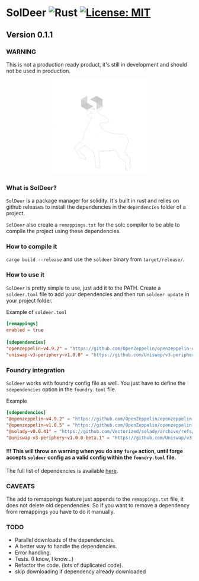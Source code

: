 # SolDeer ![Rust][rust-badge] [![License: MIT][license-badge]][license]

## Version 0.1.1

### WARNING

This is not a production ready product, it's still in development and should not be used in production.

[rust-badge]: https://img.shields.io/badge/Built%20with%20-Rust-e43716.svg
[license]: https://opensource.org/licenses/MIT
[license-badge]: https://img.shields.io/badge/License-MIT-blue.svg

<p align="center">
  <img src="./soldeer.png" />
</p>

### What is SolDeer?

`SolDeer` is a package manager for solidity.
It's built in rust and relies on github releases to install the dependencies in the `dependencies` folder of a project.

`SolDeer` also create a `remappings.txt` for the solc compiler to be able to compile the project using these dependencies.

### How to compile it

`cargo build --release` and use the `soldeer` binary from `target/release/`.

### How to use it

`SolDeer` is pretty simple to use, just add it to the PATH. Create a `soldeer.toml` file to add your dependencies and then run `soldeer update` in your project folder.

Example of `soldeer.toml`

```toml
[remappings]
enabled = true

[sdependencies]
"openzeppelin~v4.9.2" = "https://github.com/OpenZeppelin/openzeppelin-contracts/archive/refs/tags/v4.9.2.zip"
"uniswap-v3-periphery~v1.0.0" = "https://github.com/Uniswap/v3-periphery/archive/refs/tags/v1.0.0.zip"
```

### Foundry integration

`Soldeer` works with foundry config file as well. You just have to define the `sdependencies` option in the `foundry.toml` file.

Example

```toml
[sdependencies]
"@openzeppelin~v4.9.2" = "https://github.com/OpenZeppelin/openzeppelin-contracts/archive/refs/tags/v4.9.2.zip"
"@openzeppelin~v1.0.5" = "https://github.com/OpenZeppelin/openzeppelin-contracts/archive/refs/tags/v1.0.5.zip"
"@solady~v0.0.41" = "https://github.com/Vectorized/solady/archive/refs/tags/v0.0.41.zip"
"@uniswap-v3-periphery~v1.0.0-beta.1" = "https://github.com/Uniswap/v3-periphery/archive/refs/tags/v1.0.0-beta.1.zip"
```

#### !!! This will throw an warning when you do any `forge` action, until forge accepts `soldeer` config as a valid config within the `foundry.toml` file.

The full list of dependencies is available [here](./all_dependencies.toml).

### CAVEATS

The add to remappings feature just appends to the `remappings.txt` file, it does not delete old dependencies. So if you want to remove a dependency from remappings you have to do it manually.

### TODO

- Parallel downloads of the dependencies.
- A better way to handle the dependencies.
- Error handling.
- Tests. (I know, I know...)
- Refactor the code. (lots of duplicated code).
- skip downloading if dependency already downloaded

